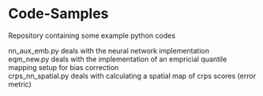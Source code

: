 # Code-Samples

Repository containing some example python codes

nn_aux_emb.py deals with the neural network implementation <br>
eqm_new.py deals with the implementation of an empricial quantile mapping setup for bias correction <br>
crps_nn_spatial.py deals with calculating a spatial map of crps scores (error metric) 


